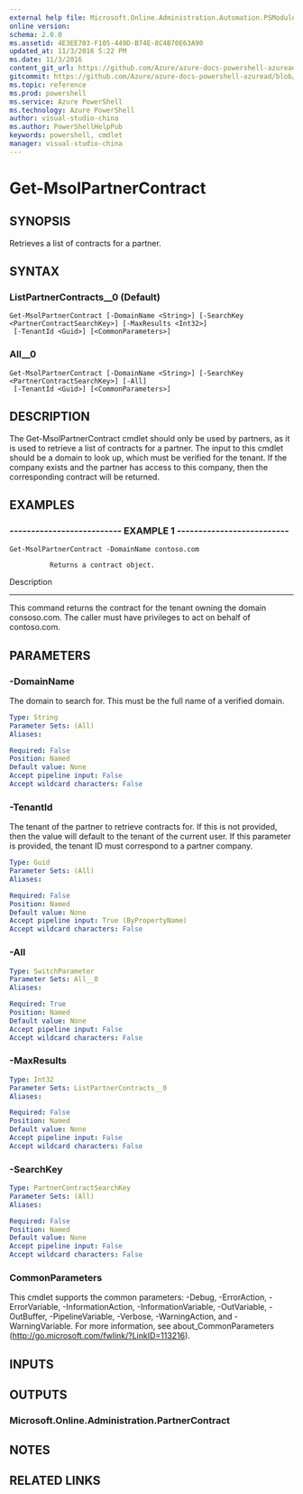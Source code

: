 ```yaml
---
external help file: Microsoft.Online.Administration.Automation.PSModule.dll-Help.xml
online version: 
schema: 2.0.0
ms.assetid: 4E3EE703-F105-449D-B74E-8C4B70E63A90
updated_at: 11/3/2016 5:22 PM
ms.date: 11/3/2016
content_git_url: https://github.com/Azure/azure-docs-powershell-azuread/blob/master/Azure%20AD%20Cmdlets/MSOnline/v1/Get-MsolPartnerContract.md
gitcommit: https://github.com/Azure/azure-docs-powershell-azuread/blob/cedef1609da4230592c00be27ccc62e342e2df61/Azure%20AD%20Cmdlets/MSOnline/v1/Get-MsolPartnerContract.md
ms.topic: reference
ms.prod: powershell
ms.service: Azure PowerShell
ms.technology: Azure PowerShell
author: visual-studio-china
ms.author: PowerShellHelpPub
keywords: powershell, cmdlet
manager: visual-studio-china
---
```


# Get-MsolPartnerContract

## SYNOPSIS
Retrieves a list of contracts for a partner.

## SYNTAX

### ListPartnerContracts__0 (Default)
```
Get-MsolPartnerContract [-DomainName <String>] [-SearchKey <PartnerContractSearchKey>] [-MaxResults <Int32>]
 [-TenantId <Guid>] [<CommonParameters>]
```

### All__0
```
Get-MsolPartnerContract [-DomainName <String>] [-SearchKey <PartnerContractSearchKey>] [-All]
 [-TenantId <Guid>] [<CommonParameters>]
```

## DESCRIPTION
The Get-MsolPartnerContract cmdlet should only be used by partners, as it is used to retrieve a list of contracts for a partner.
The input to this cmdlet should be a domain to look up, which must be verified for the tenant.
If the company exists and the partner has access to this company, then the corresponding contract will be returned.

## EXAMPLES

### -------------------------- EXAMPLE 1 --------------------------
```
Get-MsolPartnerContract -DomainName contoso.com

          Returns a contract object.
```

Description

-----------

This command returns the contract for the tenant owning the domain consoso.com. 
The caller must have privileges to act on behalf of contoso.com.

## PARAMETERS

### -DomainName
The domain to search for.
This must be the full name of a verified domain.

```yaml
Type: String
Parameter Sets: (All)
Aliases: 

Required: False
Position: Named
Default value: None
Accept pipeline input: False
Accept wildcard characters: False
```

### -TenantId
The tenant of the partner to retrieve contracts for.
If this is not provided, then the value will default to the tenant of the current user.
If this parameter is provided, the tenant ID must correspond to a partner company.

```yaml
Type: Guid
Parameter Sets: (All)
Aliases: 

Required: False
Position: Named
Default value: None
Accept pipeline input: True (ByPropertyName)
Accept wildcard characters: False
```

### -All


```yaml
Type: SwitchParameter
Parameter Sets: All__0
Aliases: 

Required: True
Position: Named
Default value: None
Accept pipeline input: False
Accept wildcard characters: False
```

### -MaxResults


```yaml
Type: Int32
Parameter Sets: ListPartnerContracts__0
Aliases: 

Required: False
Position: Named
Default value: None
Accept pipeline input: False
Accept wildcard characters: False
```

### -SearchKey


```yaml
Type: PartnerContractSearchKey
Parameter Sets: (All)
Aliases: 

Required: False
Position: Named
Default value: None
Accept pipeline input: False
Accept wildcard characters: False
```

### CommonParameters
This cmdlet supports the common parameters: -Debug, -ErrorAction, -ErrorVariable, -InformationAction, -InformationVariable, -OutVariable, -OutBuffer, -PipelineVariable, -Verbose, -WarningAction, and -WarningVariable. For more information, see about_CommonParameters (http://go.microsoft.com/fwlink/?LinkID=113216).

## INPUTS

## OUTPUTS

### Microsoft.Online.Administration.PartnerContract

## NOTES

## RELATED LINKS


